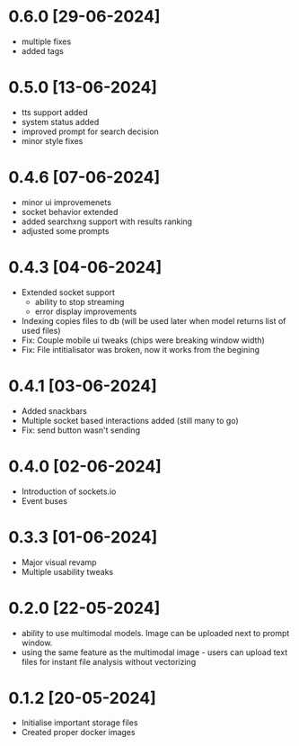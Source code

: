 # 0.6.0 [29-06-2024]

- multiple fixes
- added tags

# 0.5.0 [13-06-2024]

- tts support added
- system status added
- improved prompt for search decision
- minor style fixes

# 0.4.6 [07-06-2024]

- minor ui improvemenets
- socket behavior extended
- added searchxng support with results ranking
- adjusted some prompts

# 0.4.3 [04-06-2024]

- Extended socket support
    - ability to stop streaming
    - error display improvements
- Indexing copies files to db (will be used later when model returns list of used files)
- Fix: Couple mobile ui tweaks (chips were breaking window width)
- Fix: File intitialisator was broken, now it works from the begining

# 0.4.1 [03-06-2024]

- Added snackbars
- Multiple socket based interactions added (still many to go)
- Fix: send button wasn't sending

# 0.4.0 [02-06-2024]
- Introduction of sockets.io
- Event buses

# 0.3.3 [01-06-2024]

- Major visual revamp
- Multiple usability tweaks

# 0.2.0 [22-05-2024]

- ability to use multimodal models. Image can be uploaded next to prompt window.
- using the same feature as the multimodal image - users can upload text files for instant file analysis without vectorizing

# 0.1.2 [20-05-2024]

- Initialise important storage files
- Created proper docker images